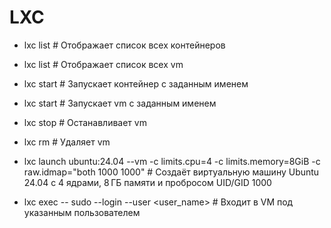 # LXC #

- lxc list # Отображает список всех контейнеров
- lxc list # Отображает список всех vm

- lxc start <name> # Запускает контейнер с заданным именем
- lxc start <name> # Запускает vm с заданным именем

- lxc stop <name> # Останавливает vm


- lxc rm <name> # Удаляет vm

- lxc launch ubuntu:24.04 <name> --vm -c limits.cpu=4 -c limits.memory=8GiB -c raw.idmap="both 1000 1000" # Создаёт виртуальную машину Ubuntu 24.04 с 4 ядрами, 8 ГБ памяти и пробросом UID/GID 1000

- lxc exec <name> -- sudo --login --user <user_name> # Входит в VM под указанным пользователем
